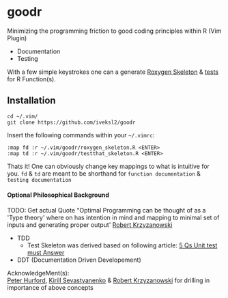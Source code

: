 # goodr

Minimizing the programming friction to good coding principles within R (Vim Plugin)

* Documentation
* Testing

With a few simple keystrokes one can a generate [Roxygen Skeleton](https://github.com/iveksl2/goodr/blob/master/roxygen_skeleton.R) & [tests](https://github.com/iveksl2/goodr/blob/master/testthat_skeleton.R) for R Function(s).

## Installation
```
cd ~/.vim/
git clone https://github.com/iveksl2/goodr
```

Insert the following commands within your `~/.vimrc`:

```
:map fd :r ~/.vim/goodr/roxygen_skeleton.R <ENTER>
:map td :r ~/.vim/goodr/testthat_skeleton.R <ENTER>
```
Thats it! One can obviously change key mappings to what is intuitive for you. 
`fd` & `td` are meant to be shorthand for `function documentation` & `testing documentation` 

#### Optional Philosophical Background
TODO: Get actual Quote 
"Optimal Programming can be thought of as a 'Type theory' where on has intention 
in mind and mapping to minimal set of inputs and generating proper output' [Robert Krzyzanowski](http://homepages.math.uic.edu/~robertk/)

  * TDD 
    * Test Skeleton was derived based on following article: [5 Qs Unit test must Answer](https://medium.com/javascript-scene/what-every-unit-test-needs-f6cd34d9836d#.8q5bzhcsj) 
  * DDT (Documentation Driven Developement)


AcknowledgeMent(s):   
[Peter Hurford](https://github.com/peterhurford), [Kirill Sevastyanenko](https://github.com/kirillseva?tab=activity) & [Robert Krzyzanowski](https://github.com/robertzk) for drilling in importance of above concepts



